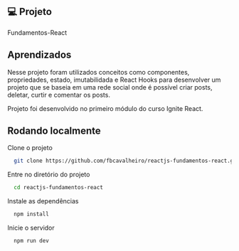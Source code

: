 ## 💻 Projeto

Fundamentos-React


## Aprendizados

Nesse projeto foram utilizados conceitos como componentes, propriedades, estado, imutabilidada e React Hooks para desenvolver um projeto que se baseia em uma rede social onde é possível criar posts, deletar, curtir e comentar os posts.

Projeto foi desenvolvido no primeiro módulo do curso Ignite React.

## Rodando localmente

Clone o projeto

```bash
  git clone https://github.com/fbcavalheiro/reactjs-fundamentos-react.git
```

Entre no diretório do projeto

```bash
  cd reactjs-fundamentos-react
```

Instale as dependências

```bash
  npm install
```

Inicie o servidor

```bash
  npm run dev
